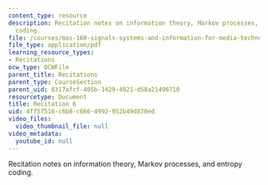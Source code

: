 ```yaml
---
content_type: resource
description: Recitation notes on information theory, Markov processes, and entropy
  coding.
file: /courses/mas-160-signals-systems-and-information-for-media-technology-fall-2007/4ff57516c6b8c6664992952b49d870ed_rec6.pdf
file_type: application/pdf
learning_resource_types:
- Recitations
ocw_type: OCWFile
parent_title: Recitations
parent_type: CourseSection
parent_uid: 0317afcf-405b-1429-4921-d58a21496710
resourcetype: Document
title: Recitation 6
uid: 4ff57516-c6b8-c666-4992-952b49d870ed
video_files:
  video_thumbnail_file: null
video_metadata:
  youtube_id: null
---
```

Recitation notes on information theory, Markov processes, and entropy coding.